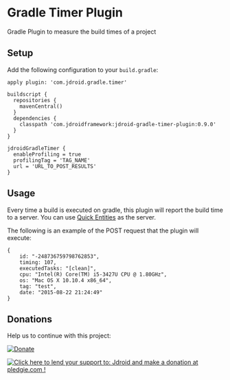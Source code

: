 # Gradle Timer Plugin
Gradle Plugin to measure the build times of a project

## Setup 

Add the following configuration to your `build.gradle`:

    apply plugin: 'com.jdroid.gradle.timer'

    buildscript {
      repositories {
        mavenCentral()
      }
      dependencies {
        classpath 'com.jdroidframework:jdroid-gradle-timer-plugin:0.9.0'
      }
    }
    
    jdroidGradleTimer {
      enableProfiling = true
      profilingTag = 'TAG_NAME'
      url = 'URL_TO_POST_RESULTS'
    }

## Usage

Every time a build is executed on gradle, this plugin will report the build time to a server. You can use [Quick Entities](https://github.com/fernandospr/quick-entities) as the server.

The following is an example of the POST request that the plugin will execute:

    {
        id: "-248736759798762853",
        timing: 107,
        executedTasks: "[clean]",
        cpu: "Intel(R) Core(TM) i5-3427U CPU @ 1.80GHz",
        os: "Mac OS X 10.10.4 x86_64",
        tag: "test",
        date: "2015-08-22 21:24:49"
    }

## Donations
Help us to continue with this project:

[![Donate](https://www.paypalobjects.com/en_US/i/btn/btn_donate_LG.gif)](https://www.paypal.com/cgi-bin/webscr?cmd=_s-xclick&hosted_button_id=2UEBTRTSCYA9L)

<a href='https://pledgie.com/campaigns/30030'><img alt='Click here to lend your support to: Jdroid and make a donation at pledgie.com !' src='https://pledgie.com/campaigns/30030.png?skin_name=chrome' border='0' ></a>
